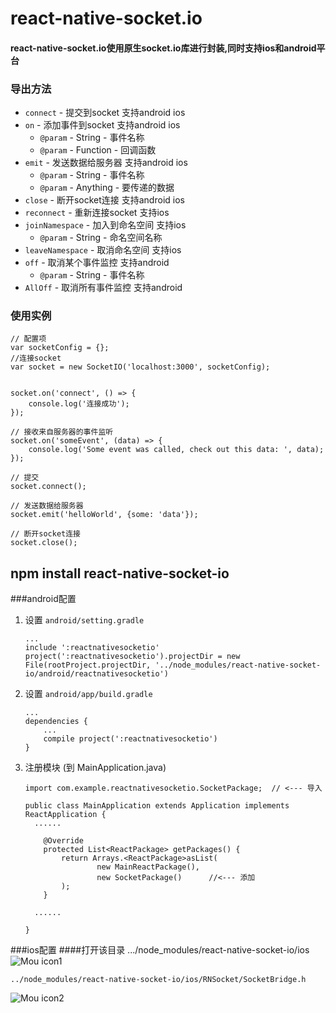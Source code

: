 # react-native-socket.io
#### react-native-socket.io使用原生socket.io库进行封装,同时支持ios和android平台
### 导出方法
- `connect` - 提交到socket  支持android ios
- `on` - 添加事件到socket  支持android ios
    - `@param` - String - 事件名称
    - `@param` - Function - 回调函数
- `emit` - 发送数据给服务器  支持android ios
    - `@param` - String - 事件名称
    - `@param` - Anything - 要传递的数据
- `close` - 断开socket连接  支持android ios
- `reconnect` - 重新连接socket  支持ios
- `joinNamespace` - 加入到命名空间  支持ios
	 - `@param` - String - 命名空间名称
- `leaveNamespace` - 取消命名空间  支持ios
- `off` - 取消某个事件监控  支持android
	- `@param` - String - 事件名称
- `AllOff` - 取消所有事件监控  支持android

### 使用实例
	// 配置项
	var socketConfig = {};
	//连接socket
	var socket = new SocketIO('localhost:3000', socketConfig);


	socket.on('connect', () => {
    	console.log('连接成功');
	});

	// 接收来自服务器的事件监听
	socket.on('someEvent', (data) => {
    	console.log('Some event was called, check out this data: ', data);
	});

	// 提交
	socket.connect();

	// 发送数据给服务器
	socket.emit('helloWorld', {some: 'data'});

	// 断开socket连接
	socket.close();
	


## npm install react-native-socket-io

###android配置
1. 设置 `android/setting.gradle`

    ```
    ...
	include ':reactnativesocketio'
	project(':reactnativesocketio').projectDir = new File(rootProject.projectDir, '../node_modules/react-native-socket-io/android/reactnativesocketio')

    ```

2. 设置 `android/app/build.gradle`

    ```
    ...
    dependencies {
        ...
        compile project(':reactnativesocketio')
    }
    ```
    
3. 注册模块 (到 MainApplication.java)

    ```
    import com.example.reactnativesocketio.SocketPackage;  // <--- 导入

    public class MainApplication extends Application implements ReactApplication {
      ......

        @Override
    	protected List<ReactPackage> getPackages() {
      		return Arrays.<ReactPackage>asList(
          			new MainReactPackage(),
          			new SocketPackage()      //<--- 添加
      		);
    	} 

      ......

    }
    ```

###ios配置
####打开该目录 .../node_modules/react-native-socket-io/ios
![Mou icon1](https://cl.ly/3i05190O3T2H/download/a1.png)

   ```
   ../node_modules/react-native-socket-io/ios/RNSocket/SocketBridge.h
   
   ```
![Mou icon2](https://cl.ly/3W2N3f1p0d0c/download/a2.png)






